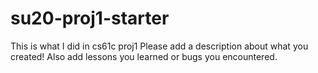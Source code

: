 # su20-proj1-starter
This is what I did in cs61c proj1 
Please add a description about what you created! Also add lessons you learned or bugs you encountered. 
